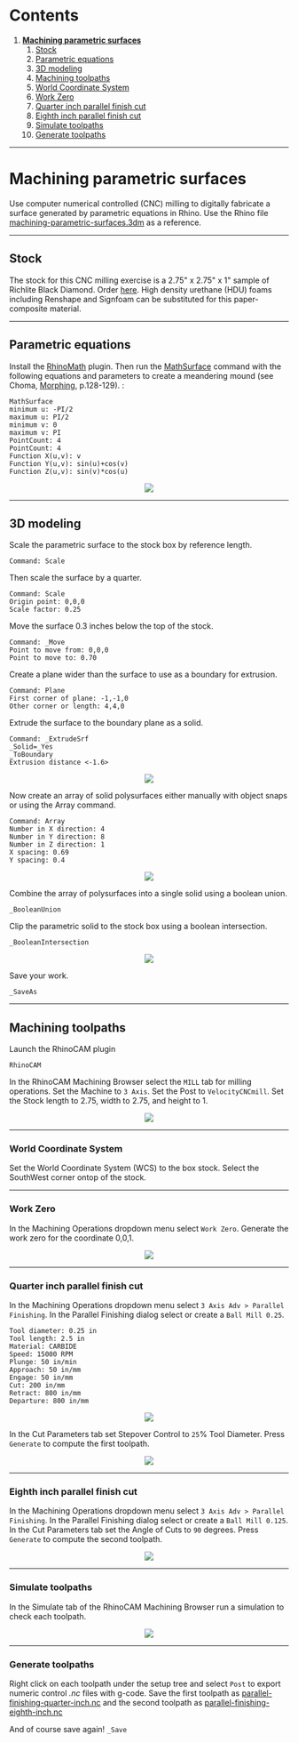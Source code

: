 # Contents
1. [**Machining parametric surfaces**](#machining-parametric-surfaces)
    1. [Stock](#stock)
    2. [Parametric equations](#parametric-equations)
    3. [3D modeling](#3d-modeling)
    4. [Machining toolpaths](#machining-toolpaths)
      1. [World Coordinate System](#world-coordinate-system)
      2. [Work Zero](#work-zero)
      3. [Quarter inch parallel finish cut](#quarter-inch-parallel-finish-cut)
      4. [Eighth inch parallel finish cut](#eighth-inch-parallel-finish-cut)
      5. [Simulate toolpaths](#simulate-toolpaths)
      6. [Generate toolpaths](#generate-toolpaths)

---

# Machining parametric surfaces
Use computer numerical controlled (CNC) milling
to digitally fabricate a surface
generated by parametric equations in Rhino.
Use the Rhino file [machining-parametric-surfaces.3dm](../models/machining-parametric-surfaces.3dm)
as a reference.

---

## Stock
The stock for this CNC milling exercise
is a 2.75" x 2.75" x 1" sample of Richlite Black Diamond.
Order [here](https://www.richlite.com/product/richlite-samples/).
High density urethane (HDU) foams including Renshape and Signfoam
can be substituted for this paper-composite material.

---

## Parametric equations
Install
the [RhinoMath](http://www.rhino3.de/_develop/__v3_plugins/math/) plugin.
Then run the
[MathSurface](http://www.rhino3.de/_develop/__v3_plugins/math/commands.shtml)
command with the following equations and parameters
to create a meandering mound (see Choma, [Morphing](http://www.morphingbook.com/), p.128-129).
:
```
MathSurface
minimum u: -PI/2
maximum u: PI/2
minimum v: 0
maximum v: PI
PointCount: 4
PointCount: 4
Function X(u,v): v
Function Y(u,v): sin(u)+cos(v)
Function Z(u,v): sin(v)*cos(u)
```

<p align="center"><img src="images/digital-fabrication/math-surface.png"></p>

---

## 3D modeling
Scale the parametric surface to the stock box
by reference length.
```
Command: Scale
```

Then scale the surface by a quarter.
```
Command: Scale
Origin point: 0,0,0
Scale factor: 0.25
```

Move the surface 0.3 inches below the top of the stock.
```
Command: _Move
Point to move from: 0,0,0
Point to move to: 0.70
```

Create a plane wider than the surface to use as a boundary for extrusion.
```
Command: Plane
First corner of plane: -1,-1,0
Other corner or length: 4,4,0
```

Extrude the surface to the boundary plane as a solid.
```
Command: _ExtrudeSrf
_Solid=_Yes
_ToBoundary
Extrusion distance <-1.6>
```

<p align="center"><img src="images/digital-fabrication/extrude.png"></p>

Now create an array of solid polysurfaces either manually with object snaps
or using the Array command.
```
Command: Array
Number in X direction: 4
Number in Y direction: 8
Number in Z direction: 1
X spacing: 0.69
Y spacing: 0.4
```

<p align="center"><img src="images/digital-fabrication/array.png"></p>

Combine the array of polysurfaces into a single solid using a boolean union.
```
_BooleanUnion
```


Clip the parametric solid to the stock box using a boolean intersection.
```
_BooleanIntersection
```

<p align="center"><img src="images/digital-fabrication/boolean-intersection.png"></p>

Save your work.
```
_SaveAs
```

---

## Machining toolpaths
Launch the RhinoCAM plugin
```
RhinoCAM
```
In the RhinoCAM Machining Browser
select the `MILL` tab for milling operations.
Set the Machine to `3 Axis`.
Set the Post to `VelocityCNCmill`.
Set the Stock length to 2.75, width to 2.75, and height to 1.

<p align="center"><img src="images/digital-fabrication/stock.png"></p>

---

### World Coordinate System
Set the World Coordinate System (WCS) to the box stock.
Select the SouthWest corner ontop of the stock.

---

### Work Zero
In the Machining Operations dropdown menu
select `Work Zero`.
Generate the work zero for the coordinate 0,0,1.

<p align="center"><img src="images/digital-fabrication/work-zero.png"></p>

---

### Quarter inch parallel finish cut
In the Machining Operations dropdown menu
select `3 Axis Adv > Parallel Finishing`.
In the Parallel Finishing dialog
select or create a `Ball Mill 0.25`.
```
Tool diameter: 0.25 in
Tool length: 2.5 in
Material: CARBIDE
Speed: 15000 RPM
Plunge: 50 in/min
Approach: 50 in/mm
Engage: 50 in/mm
Cut: 200 in/mm
Retract: 800 in/mm
Departure: 800 in/mm
```

<p align="center"><img src="images/digital-fabrication/quarter-inch-tool.png"></p>

In the Cut Parameters tab set Stepover Control to
`25`% Tool Diameter.
Press `Generate` to compute the
first toolpath.

<p align="center"><img src="images/digital-fabrication/parallel-finishing-1.png"></p>

---

### Eighth inch parallel finish cut
In the Machining Operations dropdown menu
select `3 Axis Adv > Parallel Finishing`.
In the Parallel Finishing dialog
select or create a `Ball Mill 0.125`.
In the Cut Parameters tab set
the Angle of Cuts to `90` degrees.
Press `Generate` to compute the
second toolpath.

<p align="center"><img src="images/digital-fabrication/parallel-finishing-2.png"></p>

---

### Simulate toolpaths
In the Simulate tab of the RhinoCAM Machining Browser
run a simulation to check each toolpath.

<p align="center"><img src="images/digital-fabrication/simulate-2.png"></p>

---

### Generate toolpaths
Right click on each toolpath under the setup tree
and select `Post` to export numeric control *.nc* files with g-code.
Save the first toolpath as [parallel-finishing-quarter-inch.nc](../models/parallel-finishing-quarter-inch.nc)
and the second toolpath as [parallel-finishing-eighth-inch.nc](../models/parallel-finishing-eighth-inch.nc)

And of course save again!
`_Save`
